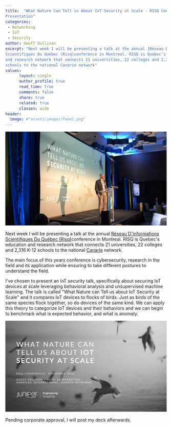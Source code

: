 ```yaml
---
title:  "What Nature Can Tell us About IoT Security at Scale - RISQ Conference
Presentation"
categories:
 - Networking
 - IoT
 - Security
author: Geoff Sullivan
excerpt: "Next week I will be presenting a talk at the annual [Réseau D'informations
Scientifiques Du Québec (Risq)conference in Montreal. RISQ is Quebec's education
and research network that connects 21 universities, 22 colleges and 2,316 K-12
schools to the national Canarie network"
values:
      layout: single
      author_profile: true
      read_time: true
      comments: false
      share: true
      related: true
      classes: wide
header:
  image: #"assets/images/Panel.png"
---
```

![RISQ](/assets/images/risq_2018.png "RISQ")

Next week I will be presenting a talk at the annual [Réseau D'informations
Scientifiques Du Québec (Risq)](http://colloque.risq.quebec)conference in
Montreal. RISQ is Quebec's education and research network that connects 21
universities, 22 colleges and 2,316 K-12 schools to the national
[Canarie](https://www.canarie.ca/) network.

The main focus of this years conference is cybersecurity, research in the field
and its application while ensuring to take different postures to understand the
field.

I've chosen to present an IoT security talk, specifically about securing
IoT devices at scale leveraging behavioral analysis and unsupervised machine
learning. The talk is called "What Nature can Tell us about IoT Security at
Scale" and it compares IoT devices to flocks of birds. Just as birds of the same
species flock together, so do devices of the same kind. We can apply this theory
to categorize IoT devices and their behaviors and we can begin to benchmark what
is expected behavior, and what is anomaly.

![RISQ](/assets/images/risq.png "RISQ")

Pending corporate approval, I will post my deck afterwards.
